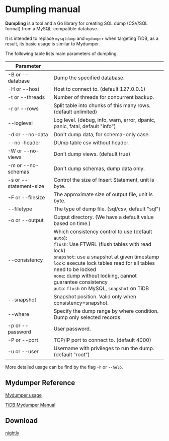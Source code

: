 # Dumpling manual

**Dumpling** is a tool and a Go library for creating SQL dump (CSV/SQL format) from a MySQL-compatible database.

It is intended to replace `mysqldump` and `mydumper` when targeting TiDB, as a result, its basic usage is similar to Mydumper. 

The following table lists main parameters of dumpling.


| Parameter |     |
| --------| --- |
| -B or --database | Dump the specified database. |
| -H or --host | Host to connect to. (default 127.0.0.1) |
| -t or --threads | Number of threads for concurrent backup. |
| -r or --rows | Split table into chunks of this many rows. (default unlimited) |
| --loglevel | Log level. (debug, info, warn, error, dpanic, panic, fatal, default "info") |
| -d or --no-data | Don't dump data, for schema-only case. |
| --no-header | DUmp table csv without header. |
| -W or --no-views | Don't dump views. (default true) |
| -m or --no-schemas | Don't dump schemas, dump data only. |
| -s or --statement-size | Control the size of Insert Statement, unit is byte. |
| -F or --filesize | The approximate size of output file, unit is byte. |
| --filetype| The type of dump file. (sql/csv, default "sql")           |
| -o or --output | Output directory. (We have a default value based on time.) |
| --consistency | Which consistency control to use (default `auto`):<br>`flush`: Use FTWRL (flush tables with read lock)<br>`snapshot`: use a snapshot at given timestamp<br>`lock`: execute lock tables read for all tables need to be locked <br>`none`: dump without locking, cannot guarantee consistency <br>`auto`: `flush` on MySQL, `snapshot` on TiDB |
| --snapshot | Snapshot position. Valid only when consistency=snapshot. |
| --where | Specify the dump range by where condition. Dump only selected records. |
| -p or --password | User password. |
| -P or --port | TCP/IP port to connect to. (default 4000) |
| -u or --user | Username with privileges to run the dump. (default "root") |

More detailed usage can be find by the flag `-h` or `--help`.

## Mydumper Reference

[Mydumper usage](https://github.com/maxbube/mydumper/blob/master/docs/mydumper_usage.rst)

[TiDB Mydumper Manual](https://pingcap.com/docs/stable/reference/tools/mydumper/)

## Download

[nightly](https://download.pingcap.org/dumpling-nightly-linux-amd64.tar.gz)
